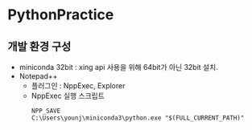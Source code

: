 # PythonPractice

## 개발 환경 구성
- miniconda 32bit : xing api 사용을 위해 64bit가 아닌 32bit 설치.
- Notepad++
	- 플러그인 : NppExec, Explorer
	- NppExec 실행 스크립트
	  ```
	  NPP_SAVE
	  C:\Users\younj\miniconda3\python.exe "$(FULL_CURRENT_PATH)"
	  ```
